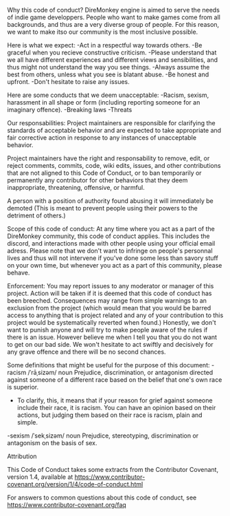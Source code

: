 Why this code of conduct?
DireMonkey engine is aimed to serve the needs of indie game developpers. People who want to make games
come from all backgrounds, and thus are a very diverse group of people. For this reason, 
we want to make itso our community is the most inclusive possible.

Here is what we expect:
-Act in a respectful way towards others.
-Be graceful when you recieve constructive criticism.
-Please understand that we all have different experiences and different views and sensibilities, and thus
might not understand the way you see things.
-Always assume the best from others, unless what you see is blatant abuse.
-Be honest and upfront.
-Don't hesitate to raise any issues.

Here are some conducts that we deem unacceptable:
-Racism, sexism, harassment in all shape or form (including reporting someone for an imaginary offence).
-Breaking laws
-Threats

Our responsabilities:
Project maintainers are responsible for clarifying the standards of acceptable
behavior and are expected to take appropriate and fair corrective action in
response to any instances of unacceptable behavior.

Project maintainers have the right and responsability to remove, edit, or
reject comments, commits, code, wiki edits, issues, and other contributions
that are not aligned to this Code of Conduct, or to ban temporarily or
permanently any contributor for other behaviors that they deem inappropriate,
threatening, offensive, or harmful.

A person with a position of authority found abusing it will immediately be demoted
(This is meant to prevent people using their powers to the detriment of others.)


Scope of this code of conduct:
At any time where you act as a part of the DireMonkey community, this code of conduct applies. This includes
the discord, and interactions made with other people using your official email adress. Please note that we
don't want to infringe on people's personnal lives and thus will not intervene if you've done some less than
savory stuff on your own time, but whenever you act as a part of this community, please behave.

Enforcement:
You may report issues to any moderator or manager of this project.
Action will be taken if it is deemed that this code of conduct has been breeched.
Consequences may range from simple warnings to an exclusion from the project (which would mean that you
would be barred access to anything that is project related and any of your contribution to this project
would be systematically reverted when found.)
Honestly, we don't want to punish anyone and will try to make people aware of the rules if there is an
issue. However believe me when I tell you that you do not want to get on our bad side. We won't hesitate to
act swiftly and decisively for any grave offence and there will be no second chances.

Some definitions that might be useful for the purpose of this document:
-racism
/ˈrāˌsizəm/
noun
Prejudice, discrimination, or antagonism directed against someone of a different race based on the belief that
one's own race is superior.
* To clarify, this, it means that if your reason for grief against someone include their race, it is racism. 
You can have an opinion based on their actions, but judging them based on their race is racism, plain and simple.

-sexism
/ˈsekˌsizəm/
noun
Prejudice, stereotyping, discrimination or antagonism on the basis of sex.

Attribution

This Code of Conduct takes some extracts from the Contributor Covenant, version 1.4,
available at https://www.contributor-covenant.org/version/1/4/code-of-conduct.html

For answers to common questions about this code of conduct, see
https://www.contributor-covenant.org/faq
